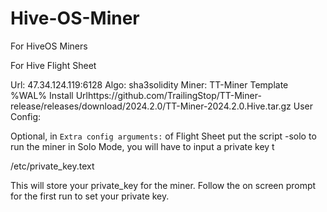 # Hive-OS-Miner
For HiveOS Miners

For Hive Flight Sheet

Url: 47.34.124.119:6128
Algo: sha3solidity
Miner: TT-Miner
Template %WAL%
Install Urlhttps://github.com/TrailingStop/TT-Miner-release/releases/download/2024.2.0/TT-Miner-2024.2.0.Hive.tar.gz
User Config: 


Optional, in `Extra config arguments:` of Flight Sheet put the script -solo to run the miner in Solo Mode, you will have to input a private key t

/etc/private_key.text

This will store your private_key for the miner.  Follow the on screen prompt for the first run to set your private key.
